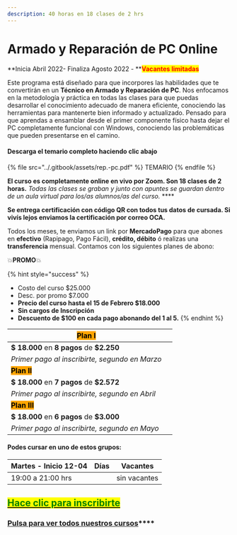 ```yaml
---
description: 40 horas en 18 clases de 2 hrs
---
```


# Armado y Reparación de PC Online

**Inicia Abril 2022- Finaliza Agosto 2022 - **<mark style="color:red;">**Vacantes limitadas**</mark>

Este programa está diseñado para que incorpores las habilidades que te convertirán en un **Técnico en Armado y Reparación de PC**. Nos enfocamos en la metodología y práctica en todas las clases para que puedas desarrollar el conocimiento adecuado de manera eficiente, conociendo las herramientas para mantenerte bien informado y actualizado. Pensado para que aprendas a ensamblar desde el primer componente físico hasta dejar el PC completamente funcional con Windows, conociendo las problemáticas que pueden presentarse en el camino.

#### Descarga el temario completo haciendo clic abajo&#x20;

{% file src="../.gitbook/assets/rep.-pc.pdf" %}
TEMARIO
{% endfile %}

**El curso es completamente online en vivo por Zoom. Son 18 clases de 2 horas.** _Todas las clases se graban y  junto con apuntes se guardan dentro de un aula virtual para los/as alumnos/as del curso._ ****&#x20;

**Se entrega certificación con código QR con todos tus datos de cursada. Si vivís lejos enviamos la certificación por correo OCA.**

Todos los meses, te enviamos un link por **MercadoPago** para que abones en **efectivo** (Rapipago, Pago Fácil), **crédito, débito** ó realizas una **transferencia** mensual. Contamos con los siguientes planes de abono:

💥**PROMO**💥&#x20;

{% hint style="success" %}
* Costo del curso $25.000
* Desc. por promo $7.000
* **Precio del curso hasta el 15 de Febrero $18.000**
* **Sin cargos de Inscripción**
* **Descuento de $100 en cada pago abonando del 1 al 5.**&#x20;
{% endhint %}

| <mark style="background-color:orange;">**Plan I**</mark>   |   |
| ---------------------------------------------------------- | - |
| **$ 18.000** en **8 pagos** de **$2.250**                  |   |
| _Primer pago al inscribirte, segundo en Marzo_             |   |
| <mark style="background-color:orange;">**Plan II**</mark>  |   |
| **$ 18.000** en **7 pagos** de **$2.572**                  |   |
| _Primer pago al inscribirte, segundo en Abril_             |   |
| <mark style="background-color:orange;">**Plan III**</mark> |   |
| **$ 18.000** en **6 pagos** de **$3.000**                  |   |
| _Primer pago al inscribirte, segundo en Mayo_              |   |

#### Podes cursar en uno de estos grupos:

| **Martes - Inicio 12-04** | Días | Vacantes     |
| ------------------------- | ---- | ------------ |
| 19:00 a 21:00 hrs         |      | sin vacantes |

## <mark style="color:green;"></mark>[<mark style="color:green;">Hace clic para inscribirte</mark>](https://wa.me/+5491164622877?text=Hola,%20le%C3%AD%20toda%20la%20info%20del%20curso%20de%20Armado%20y%20Reparaci%C3%B3n%20de%20PC%20Online%20y%20quiero%20inscribirme)<mark style="color:green;"></mark>

### [**Pulsa para ver todos nuestros cursos**](../)****
